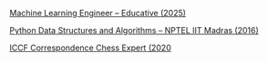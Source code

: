  [Machine Learning Engineer – Educative (2025)](https://github.com/hegde10122/ganesh-portfolio/blob/main/certifications/machine%20learning%20engineer%202025.png)
 
 [Python Data Structures and Algorithms – NPTEL IIT Madras (2016)](https://github.com/hegde10122/ganesh-portfolio/blob/main/certifications/nptel_python_dsa_iit_madras.jpg)
 
 [ICCF Correspondence Chess Expert (2020](https://github.com/hegde10122/ganesh-portfolio/blob/main/certifications/iccf_chess_expert.pdf)

 
 


 
 

